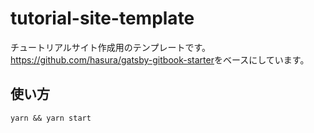 # tutorial-site-template

チュートリアルサイト作成用のテンプレートです。  
<https://github.com/hasura/gatsby-gitbook-starter>をベースにしています。  

## 使い方

```shell
yarn && yarn start
```
